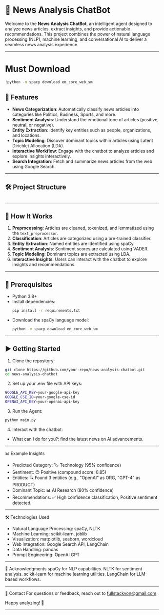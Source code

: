 # 📰 News Analysis ChatBot

Welcome to the **News Analysis ChatBot**, an intelligent agent designed to analyze news articles, extract insights, and provide actionable recommendations. This project combines the power of natural language processing (NLP), machine learning, and conversational AI to deliver a seamless news analysis experience.

---

# Must Download
```bash
!python -m spacy download en_core_web_sm
```

## 🚀 Features

- **News Categorization**: Automatically classify news articles into categories like Politics, Business, Sports, and more.
- **Sentiment Analysis**: Understand the emotional tone of articles (positive, neutral, or negative).
- **Entity Extraction**: Identify key entities such as people, organizations, and locations.
- **Topic Modeling**: Discover dominant topics within articles using Latent Dirichlet Allocation (LDA).
- **Interactive Workflow**: Engage with the chatbot to analyze articles and explore insights interactively.
- **Search Integration**: Fetch and summarize news articles from the web using Google Search.

---

## 🛠️ Project Structure

```

```



---

## 🧠 How It Works

1. **Preprocessing**: Articles are cleaned, tokenized, and lemmatized using the `text_preprocessor`.
2. **Classification**: Articles are categorized using a pre-trained classifier.
3. **Entity Extraction**: Named entities are identified using spaCy.
4. **Sentiment Analysis**: Sentiment scores are calculated using VADER.
5. **Topic Modeling**: Dominant topics are extracted using LDA.
6. **Interactive Insights**: Users can interact with the chatbot to explore insights and recommendations.

---

## 🛑 Prerequisites

- Python 3.8+
- Install dependencies:
  ```bash
  pip install -r requirements.txt

- Download the spaCy language model:
  ```bash
  python -m spacy download en_core_web_sm

---

## ▶️ Getting Started

1. Clone the repository:
  ```bash
  git clone https://github.com/your-repo/news-analysis-chatbot.git
  cd news-analysis-chatbot
  ```
2. Set up your .env file with API keys:
  ```bash
  GOOGLE_API_KEY=your-google-api-key
  GOOGLE_CSE_ID=your-google-cse-id
  OPENAI_API_KEY=your-openai-api-key
  ```
3. Run the Agent:
  ```bash
  python main.py
  ```
4. Interact with the chatbot:

- What can I do for you?: find the latest news on AI advancements.

---

📊 Example Insights
- Predicted Category: 🏷️ Technology (95% confidence)
- Sentiment: 😊 Positive (compound score: 0.85)
- Entities: 🔍 Found 3 entities (e.g., "OpenAI" as ORG, "GPT-4" as PRODUCT)
- Dominant Topic: 📊 AI Research (80% confidence)
- Recommendations: ✅ High confidence classification, Positive sentiment detected.

---

🛠️ Technologies Used
- Natural Language Processing: spaCy, NLTK
- Machine Learning: scikit-learn, joblib
- Visualization: matplotlib, seaborn, wordcloud
- Web Integration: Google Search API, LangChain
- Data Handling: pandas
- Prompt Engineering: OpenAI GPT

---

🌟 Acknowledgments
spaCy for NLP capabilities.
NLTK for sentiment analysis.
scikit-learn for machine learning utilities.
LangChain for LLM-based workflows.

---

📧 Contact
For questions or feedback, reach out to fullstackvon@gmail.com.

Happy analyzing! 🎉

---

